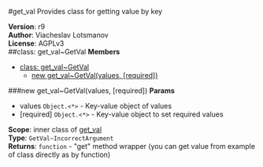 <a name="module_get_val"></a>
#get_val
Provides class for getting value by key

**Version**: r9  
**Author**: Viacheslav Lotsmanov  
**License**: AGPLv3  
<a name="module_get_val..GetVal"></a>
##class: get_val~GetVal
**Members**

* [class: get_val~GetVal](#module_get_val..GetVal)
  * [new get_val~GetVal(values, [required])](#new_module_get_val..GetVal)

<a name="new_module_get_val..GetVal"></a>
###new get_val~GetVal(values, [required])
**Params**

- values `Object.<*>` - Key-value object of values  
- \[required\] `Object.<*>` - Key-value object to set required values  

**Scope**: inner class of [get_val](#module_get_val)  
**Type**: `GetVal~IncorrectArgument`  
**Returns**: `function` - "get" method wrapper (you can get value from example of class directly as by function)  

